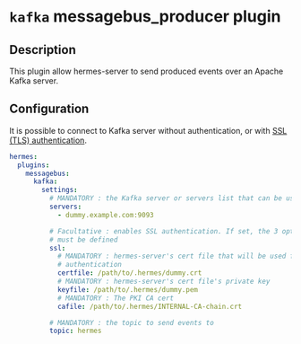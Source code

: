 <!--
Hermes : Change Data Capture (CDC) tool from any source(s) to any target
Copyright (C) 2023 INSA Strasbourg

This file is part of Hermes.

Hermes is free software: you can redistribute it and/or modify
it under the terms of the GNU General Public License as published by
the Free Software Foundation, either version 3 of the License, or
(at your option) any later version.

Hermes is distributed in the hope that it will be useful,
but WITHOUT ANY WARRANTY; without even the implied warranty of
MERCHANTABILITY or FITNESS FOR A PARTICULAR PURPOSE. See the
GNU General Public License for more details.

You should have received a copy of the GNU General Public License
along with Hermes. If not, see <https://www.gnu.org/licenses/>.
-->

# `kafka` messagebus_producer plugin

## Description

This plugin allow hermes-server to send produced events over an Apache Kafka server.

## Configuration

It is possible to connect to Kafka server without authentication, or with [SSL (TLS) authentication](https://kafka.apache.org/documentation/#security_ssl).

```yaml
hermes:
  plugins:
    messagebus:
      kafka:
        settings:
          # MANDATORY : the Kafka server or servers list that can be used
          servers:
            - dummy.example.com:9093

          # Facultative : enables SSL authentication. If set, the 3 options below
          # must be defined
          ssl:
            # MANDATORY : hermes-server's cert file that will be used for
            # authentication
            certfile: /path/to/.hermes/dummy.crt
            # MANDATORY : hermes-server's cert file's private key
            keyfile: /path/to/.hermes/dummy.pem
            # MANDATORY : The PKI CA cert
            cafile: /path/to/.hermes/INTERNAL-CA-chain.crt

          # MANDATORY : the topic to send events to
          topic: hermes
```
